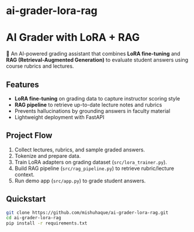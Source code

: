 # ai-grader-lora-rag
# AI Grader with LoRA + RAG

🚀 An AI-powered grading assistant that combines **LoRA fine-tuning** and **RAG (Retrieval-Augmented Generation)** to evaluate student answers using course rubrics and lectures.

## Features
- **LoRA fine-tuning** on grading data to capture instructor scoring style
- **RAG pipeline** to retrieve up-to-date lecture notes and rubrics
- Prevents hallucinations by grounding answers in faculty material
- Lightweight deployment with FastAPI

## Project Flow
1. Collect lectures, rubrics, and sample graded answers.
2. Tokenize and prepare data.
3. Train LoRA adapters on grading dataset (`src/lora_trainer.py`).
4. Build RAG pipeline (`src/rag_pipeline.py`) to retrieve rubric/lecture context.
5. Run demo app (`src/app.py`) to grade student answers.

## Quickstart
```bash
git clone https://github.com/mishuhaque/ai-grader-lora-rag.git
cd ai-grader-lora-rag
pip install -r requirements.txt
